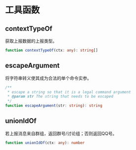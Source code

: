 # 工具函数

## contextTypeOf [<Badge text="classes/receiver/utils" />](https://github.com/ionjs-dev/ionjs/tree/master/src/classes/receiver/utils.ts)
获取上报数据的上报类型。

```ts {1}
function contextTypeOf(ctx: any): string[]
```

## escapeArgument [<Badge text="classes/command/utils" />](https://github.com/ionjs-dev/ionjs/tree/master/src/classes/command/utils.ts)
将字符串转义使其成为合法的单个命令实参。

```ts {5}
/**
 * escape a string so that it is a legal command argument
 * @param str The string that needs to be escaped
 */
function escapeArgument(str: string): string
```

## unionIdOf [<Badge text="classes/receiver/utils" />](https://github.com/ionjs-dev/ionjs/tree/master/src/classes/receiver/utils.ts)
若上报消息来自群组，返回群号/讨论组；否则返回QQ号。

```ts {1}
function unionIdOf(ctx: any): number
```